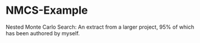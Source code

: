 # NMCS-Example
Nested Monte Carlo Search: An extract from a larger project, 95% of which has been authored by myself. 
